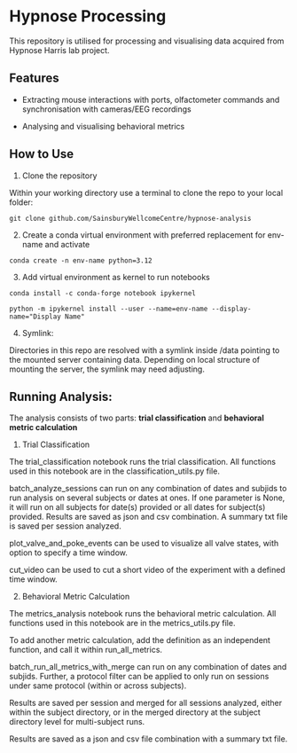 # Hypnose Processing

This repository is utilised for processing and visualising data acquired from Hypnose Harris lab project.

## Features

- Extracting mouse interactions with ports, olfactometer commands and synchronisation with cameras/EEG recordings

- Analysing and visualising behavioral metrics

## How to Use

1. Clone the repository

Within your working directory use a terminal to clone the repo to your local folder:

```git clone github.com/SainsburyWellcomeCentre/hypnose-analysis```

2. Create a conda virtual environment with preferred replacement for env-name and activate

```conda create -n env-name python=3.12``` 

3. Add virtual environment as kernel to run notebooks 

```conda install -c conda-forge notebook ipykernel```

```python -m ipykernel install --user --name=env-name --display-name="Display Name"```

4. Symlink: 

Directories in this repo are resolved with a symlink inside /data pointing to the mounted server containing data. Depending on local structure of mounting the server, the symlink may need adjusting. 


## Running Analysis: 

The analysis consists of two parts: **trial classification** and **behavioral metric calculation**

1. Trial Classification

The trial_classification notebook runs the trial classification. All functions used in this notebook are in the classification_utils.py file. 

batch_analyze_sessions can run on any combination of dates and subjids to run analysis on several subjects or dates at ones. If one parameter is None, it will run on all subjects for date(s) provided or all dates for subject(s) provided. Results are saved as json and csv combination. A summary txt file is saved per session analyzed. 

plot_valve_and_poke_events can be used to visualize all valve states, with option to specify a time window. 

cut_video can be used to cut a short video of the experiment with a defined time window. 

2. Behavioral Metric Calculation

The metrics_analysis notebook runs the behavioral metric calculation. All functions used in this notebook are in the metrics_utils.py file. 

To add another metric calculation, add the definition as an independent function, and call it within run_all_metrics. 

batch_run_all_metrics_with_merge can run on any combination of dates and subjids. Further, a protocol filter can be applied to only run on sessions under same protocol (within or across subjects). 

Results are saved per session and merged for all sessions analyzed, either within the subject directory, or in the merged directory at the subject directory level for multi-subject runs.

Results are saved as a json and csv file combination with a summary txt file. 